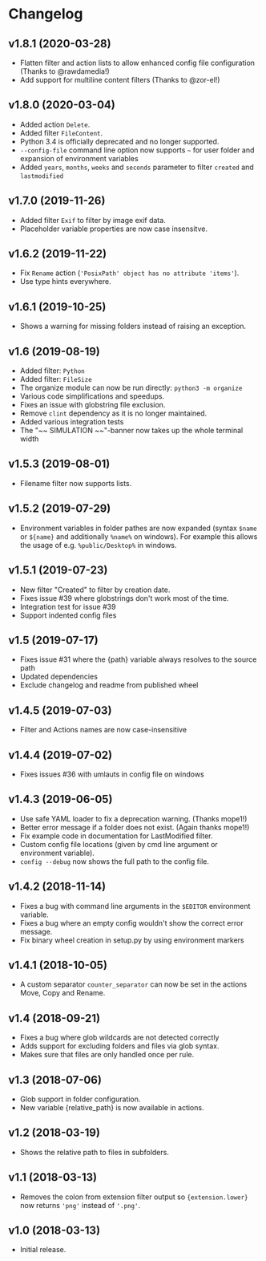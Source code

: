 # Changelog

## v1.8.1 (2020-03-28)
- Flatten filter and action lists to allow enhanced config file configuration (Thanks to @rawdamedia!)
- Add support for multiline content filters (Thanks to @zor-el!)

## v1.8.0 (2020-03-04)
- Added action `Delete`.
- Added filter `FileContent`.
- Python 3.4 is officially deprecated and no longer supported.
- `--config-file` command line option now supports `~` for user folder and expansion
  of environment variables
- Added `years`, `months`, `weeks` and `seconds` parameter to filter `created` and 
  `lastmodified`

## v1.7.0 (2019-11-26)
- Added filter `Exif` to filter by image exif data.
- Placeholder variable properties are now case insensitve.

## v1.6.2 (2019-11-22)
- Fix `Rename` action (`'PosixPath' object has no attribute 'items'`).
- Use type hints everywhere.

## v1.6.1 (2019-10-25)
- Shows a warning for missing folders instead of raising an exception.

## v1.6 (2019-08-19)
- Added filter: `Python`
- Added filter: `FileSize`
- The organize module can now be run directly: `python3 -m organize`
- Various code simplifications and speedups.
- Fixes an issue with globstring file exclusion.
- Remove `clint` dependency as it is no longer maintained.
- Added various integration tests
- The "~~ SIMULATION ~~"-banner now takes up the whole terminal width

## v1.5.3 (2019-08-01)
- Filename filter now supports lists.

## v1.5.2 (2019-07-29)
- Environment variables in folder pathes are now expanded (syntax `$name` or `${name}`
  and additionally `%name%` on windows).
  For example this allows the usage of e.g. `%public/Desktop%` in windows.

## v1.5.1 (2019-07-23)
- New filter "Created" to filter by creation date.
- Fixes issue #39 where globstrings don't work most of the time.
- Integration test for issue #39
- Support indented config files

## v1.5 (2019-07-17)
- Fixes issue #31 where the {path} variable always resolves to the source path
- Updated dependencies
- Exclude changelog and readme from published wheel

## v1.4.5 (2019-07-03)
- Filter and Actions names are now case-insensitive

## v1.4.4 (2019-07-02)
- Fixes issues #36 with umlauts in config file on windows

## v1.4.3 (2019-06-05)
- Use safe YAML loader to fix a deprecation warning. (Thanks mope1!)
- Better error message if a folder does not exist. (Again thanks mope1!)
- Fix example code in documentation for LastModified filter.
- Custom config file locations (given by cmd line argument or environment variable).
- `config --debug` now shows the full path to the config file.

## v1.4.2 (2018-11-14)
- Fixes a bug with command line arguments in the ``$EDITOR`` environment
  variable.
- Fixes a bug where an empty config wouldn't show the correct error message.
- Fix binary wheel creation in setup.py by using environment markers

## v1.4.1 (2018-10-05)
- A custom separator ``counter_separator`` can now be set in the actions Move,
  Copy and Rename.

## v1.4 (2018-09-21)
- Fixes a bug where glob wildcards are not detected correctly
- Adds support for excluding folders and files via glob syntax.
- Makes sure that files are only handled once per rule.

## v1.3 (2018-07-06)
- Glob support in folder configuration.
- New variable {relative_path} is now available in actions.

## v1.2 (2018-03-19)
- Shows the relative path to files in subfolders.

## v1.1 (2018-03-13)
- Removes the colon from extension filter output so `{extension.lower}` now
  returns `'png'` instead of `'.png'`.

## v1.0 (2018-03-13)
- Initial release.
